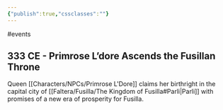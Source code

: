 ```yaml
---
{"publish":true,"cssclasses":""}
---
```



#events

## 333 CE - Primrose L’dore Ascends the Fusillan Throne

Queen [[Characters/NPCs/Primrose L'Dore]] claims her birthright in the capital city of [[Faltera/Fusilla/The Kingdom of Fusilla#Parli\|Parli]] with promises of a new era of prosperity for Fusilla.

